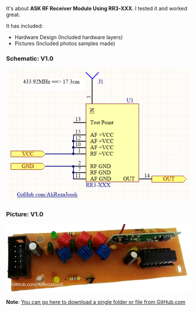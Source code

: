 It's about **ASK RF Receiver Module Using RR3-XXX**.
I tested it and worked great.

It has included:
- Hardware Design (Included hardware layers)
- Pictures (Included photos samples made)

### Schematic: V1.0
![](https://github.com/AliRezaJoodi/Electronic-Modules/blob/main/Module_RF_ASK_Receiver_RR3-XXX/Hardware/V1.0/V1.0.png?raw=true)

### Picture: V1.0
![](https://github.com/AliRezaJoodi/Electronic-Modules/blob/main/Module_RF_ASK_Receiver_RR3-XXX/Pictures/V1.0.jpg?raw=true)

**Note**: [You can go here to download a single folder or file from GitHub.com](https://minhaskamal.github.io/DownGit/#/home)
